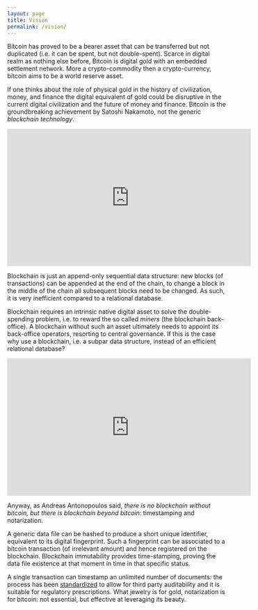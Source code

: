 ```yaml
---
layout: page
title: Vision
permalink: /vision/
---
```


Bitcoin has proved to be a bearer asset that can be transferred but not
duplicated (i.e. it can be spent, but not double-spent). Scarce in
digital realm as nothing else before, Bitcoin is digital gold with an
embedded settlement network. More a crypto-commodity then a crypto-currency,
bitcoin aims to be a world reserve asset.

If one thinks about the role of physical gold in the history of civilization,
money, and finance the digital equivalent of gold could be disruptive in the
current digital civilization and the future of money and finance.
Bitcoin is the groundbreaking achievement by Satoshi Nakamoto, not the
generic _blockchain technology_.

<iframe width="560" height="315"
        src="https://www.youtube.com/embed/VbwUwioZ9F0"
        frameborder="0" allow="autoplay; encrypted-media"
        allowfullscreen>
</iframe>

Blockchain is just an append-only sequential data structure:
new blocks (of transactions) can be appended at the end of the chain,
to change a block in the middle of the chain all subsequent blocks need
to be changed. As such, it is very inefficient compared to a
relational database.

Blockchain requires an intrinsic native digital asset to solve the
double-spending problem, i.e. to reward the so called _miners_
(the blockchain back-office). A blockchain without such an asset
ultimately needs to appoint its back-office operators, resorting
to central governance. If this is the case why use a blockchain,
i.e. a subpar data structure, instead of an efficient relational database?

<iframe width="560" height="315"
          src="https://www.youtube.com/embed/dt-RPBPXTQs"
          frameborder="0" allow="autoplay; encrypted-media"
          allowfullscreen>
</iframe>

Anyway, as Andreas Antonopoulos said, _there is no blockchain without bitcoin,
but there is blockchain beyond bitcoin_: timestamping and notarization.

A generic data file can be hashed to produce a short unique identifier,
equivalent to its digital fingerprint. Such a fingerprint can be associated
to a bitcoin transaction (of irrelevant amount) and hence registered on the
blockchain. Blockchain immutability provides time-stamping, proving the data
file existence at that moment in time in that specific status.

A single transaction can timestamp an unlimited number of documents:
the process has been [standardized](https://www.opentimestamps.org/)
to allow for third party auditability and it is suitable for regulatory
prescriptions. What jewelry is for gold, notarization is for bitcoin:
not essential, but effective at leveraging its beauty.
